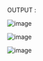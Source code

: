 OUTPUT :

![image](https://user-images.githubusercontent.com/61194252/83007660-91a6bd00-a046-11ea-977e-1ecfee3d31fc.png)

![image](https://user-images.githubusercontent.com/61194252/83007691-9d927f00-a046-11ea-86d0-70774a873289.png)

![image](https://user-images.githubusercontent.com/61194252/83007736-ac793180-a046-11ea-93f4-9cdeb90987a2.png)
